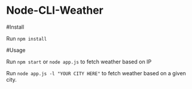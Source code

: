 # Node-CLI-Weather

#Install

Run `npm install`

#Usage

Run `npm start` or `node app.js` to fetch weather based on IP

Run `node app.js -l "YOUR CITY HERE"` to fetch weather based on a given city.
